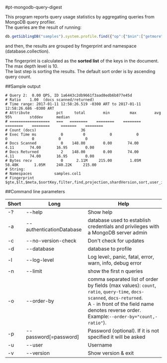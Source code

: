 #pt-mongodb-query-digest

This program reports query usage statistics by aggregating queries from MongoDB query profiler.  
The queries are the result of running:
```javascript
db.getSiblingDB("samples").system.profile.find({"op":{"$nin":["getmore", "delete"]}});
```
and then, the results are grouped by fingerprint and namespace (database.collection).

The fingerprint is calculated as the **sorted list** of the keys in the document. The max depth level is 10.  
The last step is sorting the results. The default sort order is by ascending query count.  

##Sample output
```
# Query 2:  0.00 QPS, ID 1a6443c2db9661f3aad8edb6b877e45d
# Ratio    1.00  (docs scanned/returned)
# Time range: 2017-01-11 12:58:26.519 -0300 ART to 2017-01-11 12:58:26.686 -0300 ART
# Attribute            pct     total        min         max        avg         95%        stddev      median
# ==================   ===   ========    ========    ========    ========    ========     =======    ========
# Count (docs)                    36 
# Exec Time ms           0         0           0           0           0           0           0           0 
# Docs Scanned           0    148.00        0.00       74.00        4.11       74.00       16.95        0.00 
# Docs Returned          2    148.00        0.00       74.00        4.11       74.00       16.95        0.00 
# Bytes recv             0      2.11M     215.00        1.05M      58.48K       1.05M     240.22K     215.00 
# String:
# Namespaces          samples.col1
# Fingerprint         $gte,$lt,$meta,$sortKey,filter,find,projection,shardVersion,sort,user_id,user_id
```
  
##Command line parameters  
  
|Short|Long|Help|
|-----|----|----|
|-?|--help|Show help|
|-a|--authenticationDatabase|database used to establish credentials and privileges with a MongoDB server admin|
|-c|--no-version-check|Don't check for updates|
|-d|--database|database to profile|
|-l|--log-level|Log level:, panic, fatal, error, warn, info, debug error|
|-n|--limit|show the first n queries|
|-o|--order-by|comma separated list of order by fields (max values): `count`, `ratio`, `query-time`, `docs-scanned`, `docs-returned`.<br> A `-` in front of the field name denotes reverse order.<br> Example:`--order-by="count,-ratio"`).|
|-p|--password[=password]|Password (optional). If it is not specified it will be asked|
|-u|--user|Username|
|-v|--version|Show version & exit|

